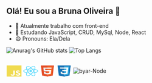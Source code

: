 ## Olá! Eu sou a Bruna Oliveira 👋

- 🔭 Atualmente trabalho com front-end
- 🌱 Estudando JavaScript, CRUD, MySql, Node, React
- 😄 Pronouns: Ela/Dela

    
 ![Anurag's GitHub stats](https://github-readme-stats.vercel.app/api?username=devbyar&show_icons=true&theme=midnight-purple)
 ![Top Langs](https://github-readme-stats.vercel.app/api/top-langs/?username=devbyar&layout=compact&theme=vision-friendly-dark)
 
<div style="display: inline_block"><br>
  <img align="center" alt="byar-Js" height="30" width="40" src="https://raw.githubusercontent.com/devicons/devicon/master/icons/javascript/javascript-plain.svg">
  <img align="center" alt="byar-React" height="30" width="40" src="https://raw.githubusercontent.com/devicons/devicon/master/icons/react/react-original.svg">
  <img align="center" alt="byar-HTML" height="30" width="40" src="https://raw.githubusercontent.com/devicons/devicon/master/icons/html5/html5-original.svg">
  <img align="center" alt="byar-CSS" height="30" width="40" src="https://raw.githubusercontent.com/devicons/devicon/master/icons/css3/css3-original.svg">       
  <img align="center" alt="byar-Node" height="30" width="40" src="https://cdn.jsdelivr.net/gh/devicons/devicon@latest/icons/nodejs/nodejs-plain.svg" />    
</div>

##
